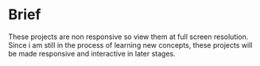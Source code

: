 # Brief
  These projects are non responsive so view them at full screen resolution.  
  Since i am still in the process of learning new concepts, these projects will be made responsive and interactive in later stages.
